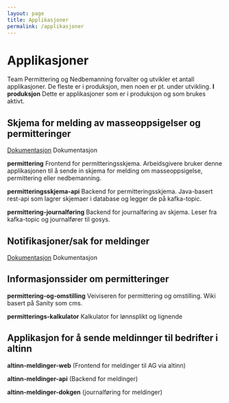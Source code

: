 ```yaml
---
layout: page
title: Applikasjoner
permalink: /applikasjoner
---
```

# Applikasjoner

Team Permittering og Nedbemanning forvalter og utvikler et antall applikasjoner. De fleste er i produksjon, men noen er pt. under utvikling.
**I produksjon**
Dette er applikasjoner som er i produksjon og som brukes aktivt.
##  Skjema for melding av masseoppsigelser og permitteringer
[Dokumentasjon](https://navikt.github.io/permittering-og-nedbemanning/skjema) Dokumentasjon

**permittering**
Frontend for permitteringsskjema. Arbeidsgivere bruker denne applikasjonen til å sende in skjema for melding om masseoppsigelse, permittering eller nedbemanning.

**permitteringsskjema-api**
Backend for permitteringsskjema. Java-basert rest-api som lagrer skjemaer i database og legger de på kafka-topic.

**permittering-journalføring**
Backend for journalføring av skjema. Leser fra kafka-topic og journalfører til gosys.

## Notifikasjoner/sak for meldinger
[Dokumentasjon](https://navikt.github.io/permittering-og-nedbemanning/skjema) Dokumentasjon
## Informasjonssider om permitteringer
**permittering-og-omstilling**
Veiviseren for permittering og omstilling. Wiki basert på Sanity som cms.

**permitterings-kalkulator**
Kalkulator for lønnsplikt og lignende

## Applikasjon for å sende meldinnger til bedrifter i altinn
**altinn-meldinger-web** (Frontend for meldinger til AG via altinn)

**altinn-meldinger-api** (Backend for meldinger)

**altinn-meldinger-dokgen** (journalføring for meldinger)
